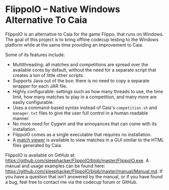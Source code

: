 # FlippoIO – Native Windows Alternative To Caia
FlippoIO is an alternative to Caia for the game Flippo, that runs on Windows. The goal of this project is to bring offline codecup testing to the Windows platform while at the same time providing an improvement to Caia.

Some of its features include:
* Multithreading: all matches and competitions are spread over the available cores by default, without the need for a separate script that creates a ton of little other scripts.
* Supports Java out of the box: there is no need to copy a separate wrapper for each JAR file.
* Highly configurable: settings such as how many threads to use, the time limit, how many matches to play in a competition, and many more are easily configurable.
* Uses a command-based syntax instead of Caia's `competition.sh` and `manager.txt` files to give the user full control in a human readable manner.
* No more need for Cygwin and the annoyances that can come with its installation.
* FlippoIO comes as a single executable that requires no installation.
* A [match viewer](https://github.com/sleephacker/FlippoIO/tree/master/match%20viewer) is available to view matches in a GUI similar to the HTML files generated by Caia.

FlippoIO is available on GitHub at: https://github.com/sleephacker/FlippoIO/blob/master/FlippoIO.exe.
A manual and usage examples can be found here: https://github.com/sleephacker/FlippoIO/blob/master/manual/Manual.md.
If you have a question that isn’t answered by the manual, or if you have found a bug, feel free to contact me via the codecup forum or GitHub.
